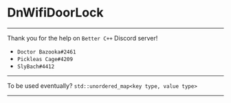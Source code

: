 DnWifiDoorLock
===

---

Thank you for the help on `Better C++` Discord server!
- `Doctor Bazooka#2461`
- `Pickleas Cage#4209`
- `SlyBach#4412`

--- 

To be used eventually?
`std::unordered_map<key type, value type>`

---
